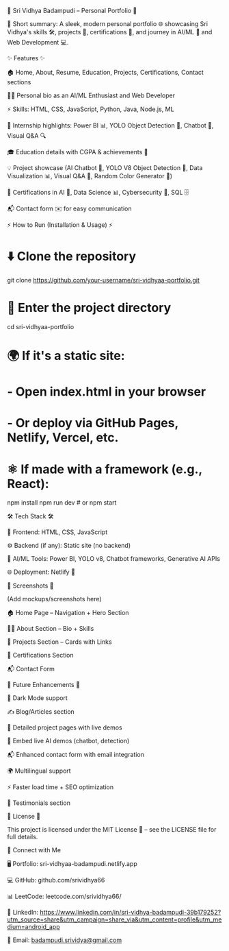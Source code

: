 🌟 Sri Vidhya Badampudi – Personal Portfolio 🚀

🔹 Short summary:
A sleek, modern personal portfolio 🌐 showcasing Sri Vidhya's skills 🛠️, projects 📂, certifications 📜, and journey in AI/ML 🤖 and Web Development 💻.

✨ Features ✨

🏠 Home, About, Resume, Education, Projects, Certifications, Contact sections

👩‍💻 Personal bio as an AI/ML Enthusiast and Web Developer

⚡ Skills: HTML, CSS, JavaScript, Python, Java, Node.js, ML

🏢 Internship highlights: Power BI 📊, YOLO Object Detection 📸, Chatbot 🤖, Visual Q&A 🔍

🎓 Education details with CGPA & achievements 🏅

💡 Project showcase (AI Chatbot 🤖, YOLO V8 Object Detection 🎯, Data Visualization 📊, Visual Q&A 🔎, Random Color Generator 🎨)

📜 Certifications in AI 🤖, Data Science 📊, Cybersecurity 🔐, SQL 🗄️

📬 Contact form ✉️ for easy communication

⚡ How to Run (Installation & Usage) ⚡
# ⬇️ Clone the repository
git clone https://github.com/your-username/sri-vidhyaa-portfolio.git

# 📂 Enter the project directory
cd sri-vidhyaa-portfolio

# 🌍 If it's a static site:
# - Open index.html in your browser
# - Or deploy via GitHub Pages, Netlify, Vercel, etc.

# ⚛️ If made with a framework (e.g., React):
npm install
npm run dev   # or npm start

🛠️ Tech Stack 🛠️

🎨 Frontend: HTML, CSS, JavaScript

⚙️ Backend (if any): Static site (no backend)

🤖 AI/ML Tools: Power BI, YOLO v8, Chatbot frameworks, Generative AI APIs

🌐 Deployment: Netlify 🚀

📸 Screenshots 📸

(Add mockups/screenshots here)

🏠 Home Page – Navigation + Hero Section

👩‍💻 About Section – Bio + Skills

📂 Projects Section – Cards with Links

📜 Certifications Section

📬 Contact Form

🚀 Future Enhancements 🚀

🌙 Dark Mode support

✍️ Blog/Articles section

🔗 Detailed project pages with live demos

🤖 Embed live AI demos (chatbot, detection)

📬 Enhanced contact form with email integration

🌍 Multilingual support

⚡ Faster load time + SEO optimization

💬 Testimonials section

📜 License 📜

This project is licensed under the MIT License 📝 – see the LICENSE
 file for full details.

🔗 Connect with Me

🖥️ Portfolio: sri-vidhyaa-badampudi.netlify.app

💻 GitHub: github.com/srividhya66

📊 LeetCode: leetcode.com/srividhya66/

💼 LinkedIn: https://www.linkedin.com/in/sri-vidhya-badampudi-39b179252?utm_source=share&utm_campaign=share_via&utm_content=profile&utm_medium=android_app

📧 Email: badampudi.srividya@gmail.com
